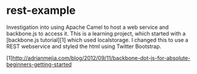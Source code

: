 rest-example
============

Investigation into using Apache Camel to host a web service and backbone.js to access it. 
This is a learning project, which started with a [backbone.js tutorial][1] which used localstorage.
I changed this to use a REST webservice and styled the html using Twitter Bootstrap.

[1]http://adrianmejia.com/blog/2012/09/11/backbone-dot-js-for-absolute-beginners-getting-started
